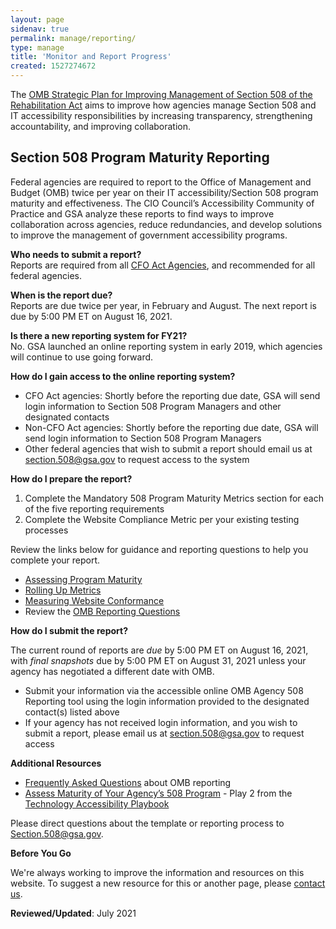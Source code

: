 ```yaml
---
layout: page
sidenav: true
permalink: manage/reporting/
type: manage
title: 'Monitor and Report Progress'
created: 1527274672
---
```


<p dir="ltr">
  The <a href="https://obamawhitehouse.archives.gov/sites/default/files/omb/procurement/memo/strategic-plan-508-compliance.pdf">OMB Strategic Plan for Improving Management of Section 508 of the Rehabilitation Act</a> aims to improve how agencies manage Section 508 and IT accessibility responsibilities by increasing transparency, strengthening accountability, and improving collaboration.
</p>
<h2 dir="ltr">
  Section 508 Program Maturity Reporting
</h2>
<p dir="ltr">
  Federal agencies are required to report to the Office of Management and Budget (OMB) twice per year on their IT accessibility/Section 508 program maturity and effectiveness. The CIO Council’s Accessibility Community of Practice and GSA analyze these reports to find ways to improve collaboration across agencies, reduce redundancies, and develop solutions to improve the management of government accessibility programs.
</p>

<p dir="ltr">
    <strong>Who needs to submit a report?</strong><br /> Reports are required from all <a href="{{site.baseurl}}/content/glossary#agency">CFO Act Agencies</a>, and recommended for all federal agencies.
</p>

<p dir="ltr">
  <strong>When is the report due?</strong><br /> Reports are due twice per year, in February and August. The next report is due by 5:00 PM ET on August 16, 2021.
</p>

<p dir="ltr">
  <strong>Is there a new reporting system for FY21?</strong><br /> No.&nbsp;GSA launched an online reporting system in early 2019, which agencies will continue to use going forward.
</p>

<p dir="ltr">
  <strong>How do I gain access to the online reporting system?</strong>
</p>
<ul>
<li dir="ltr">
  CFO Act agencies: Shortly before the reporting due date, GSA will send login information to Section 508 Program Managers and other designated contacts
</li>
<li dir="ltr">
  Non-CFO Act agencies: Shortly before the reporting due date, GSA will send login information to Section 508 Program Managers
</li>
<li dir="ltr">
  Other federal agencies that wish to submit a report should email us at <a class="mailto" href="mailto:section.508@gsa.gov">section.508@gsa.gov</a> to request access to the system
</li>
</ul>

<p dir="ltr">
  <strong>How do I prepare the report?</strong>
</p>

<ol>
<li dir="ltr">
  Complete the Mandatory 508 Program Maturity Metrics section for each of the five reporting requirements
</li>
<li dir="ltr">
  Complete the Website Compliance Metric per your existing testing processes
</li>
</ol>



<p dir = "ltr">
  Review the links below for guidance and reporting questions to help you complete your report.
</p>
<ul>
<li dir="ltr">
  <a href="https://www.section508.gov/manage/reporting/guidelines-program-maturity">Assessing Program Maturity</a>
</li>
<li dir="ltr">
  <a href="https://www.section508.gov/manage/reporting/guidelines-roll-up-metrics">Rolling Up Metrics</a>
</li>
<li dir="ltr">
  <a href="https://www.section508.gov/manage/reporting/guidelines-conformance">Measuring Website Conformance</a>
</li>
<li dir="ltr">
  Review the <a href="https://www.section508.gov/manage/reporting/questions" aria-label ="OMB reporting questions">OMB Reporting Questions</a>
</li>
</ul>

<p dir="ltr">
  <strong>How do I submit the report?</strong>
</p>

<p dir="ltr">
  The current round of reports are&nbsp;<em>due&nbsp;</em>by 5:00 PM ET on August 16, 2021, with&nbsp;<em>final snapshots</em>&nbsp;due by 5:00 PM ET on August 31, 2021&nbsp;unless your agency has negotiated a different date with OMB.
</p>
<ul>
<li dir="ltr">
    Submit your information via the accessible online OMB Agency 508 Reporting tool using the login information provided to the designated contact(s) listed above
</li>

<li dir="ltr">
If your agency has not received login information, and you wish to submit a report, please email us at <a class="mailto" href="mailto:section.508@gsa.gov">section.508@gsa.gov</a> to request access

</li>
</ul>

<p dir="ltr">
  <strong>Additional Resources</strong>
</p>
<ul>
<li dir="ltr">
  <a href="https://www.section508.gov/manage/reporting/faq">Frequently Asked Questions</a> about OMB reporting
</li>
<li dir="ltr">
  <a href="https://www.section508.gov/tools/playbooks/technology-accessibility-playbook-intro/play02">Assess Maturity of Your Agency’s 508 Program</a> - Play 2 from the <a href="https://www.section508.gov/tools/playbooks/technology-accessibility-playbook-intro">Technology Accessibility Playbook</a>
</li>
</ul>
<p dir="ltr">
  Please direct questions about the template or reporting process to <a href="mailto:Section.508@gsa.gov" target="_blank">Section.508@gsa.gov</a>.
</p>

<div class="border-base radius-lg border-1px">
  <div class="padding-1">
    <strong>Before You Go</strong> 
<p dir="ltr">
      We're always working to improve the information and resources on this website. To suggest a new resource for this or another page, please <a class="mailto" href="mailto:section.508@gsa.gov">contact us</a>.
    </p>
  </div>
</div>

**Reviewed/Updated**: July 2021